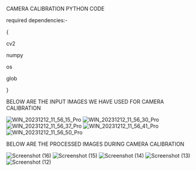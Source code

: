 CAMERA CALIBRATION PYTHON CODE

required dependencies:-

{

cv2 

numpy  

os 

glob 

}



BELOW ARE THE INPUT IMAGES WE HAVE USED FOR CAMERA CALIBRATION

![WIN_20231212_11_56_15_Pro](https://github.com/a5ura/Camera-Calibration/assets/120297115/303cae9e-9625-49ed-b100-1ae7947cb12d)
![WIN_20231212_11_56_30_Pro](https://github.com/a5ura/Camera-Calibration/assets/120297115/c832f48e-fa73-4f09-95bb-57543460298a)
![WIN_20231212_11_56_37_Pro](https://github.com/a5ura/Camera-Calibration/assets/120297115/e05db451-43be-4a11-aa21-7bc91451f592)
![WIN_20231212_11_56_41_Pro](https://github.com/a5ura/Camera-Calibration/assets/120297115/d890e366-a617-402c-b241-e70b93fba218)
![WIN_20231212_11_56_50_Pro](https://github.com/a5ura/Camera-Calibration/assets/120297115/666fd054-c5b1-4c44-a7f1-dab68e2d6616)




BELOW ARE THE PROCESSED IMAGES DURING CAMERA CALIBRATION

![Screenshot (16)](https://github.com/a5ura/Camera-Calibration/assets/120297115/688a3f55-ec1b-447f-852b-d9607b85ca2a)
![Screenshot (15)](https://github.com/a5ura/Camera-Calibration/assets/120297115/89caf434-65c7-4bcd-a0f5-4010e4ec180b)
![Screenshot (14)](https://github.com/a5ura/Camera-Calibration/assets/120297115/b04a5e3c-bfe2-4d18-b8e4-afa49be00719)
![Screenshot (13)](https://github.com/a5ura/Camera-Calibration/assets/120297115/bb6b8625-08e1-4391-932b-64e9a5706e25)
![Screenshot (12)](https://github.com/a5ura/Camera-Calibration/assets/120297115/5dc3bca4-2f73-4b90-adcd-5e18eb958858)


